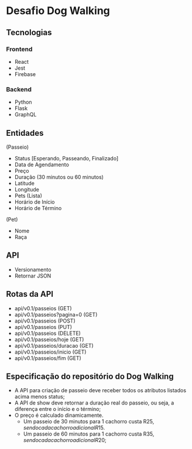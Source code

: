 # Desafio Dog Walking

## Tecnologias

### Frontend
- React
- Jest
- Firebase

### Backend
- Python
- Flask
- GraphQL

## Entidades
(Passeio)
- Status [Esperando, Passeando, Finalizado]
- Data de Agendamento
- Preço
- Duração (30 minutos ou 60 minutos)
- Latitude
- Longitude
- Pets (Lista)
- Horário de Início
- Horário de Término

(Pet)
- Nome
- Raça

## API
- Versionamento
- Retornar JSON

## Rotas da API
- api/v0.1/passeios (GET)
- api/v0.1/passeios?pagina=0 (GET)
- api/v0.1/passeios (POST)
- api/v0.1/passeios (PUT)
- api/v0.1/passeios (DELETE)
- api/v0.1/passeios/hoje (GET)
- api/v0.1/passeios/duracao (GET)
- api/v0.1/passeios/inicio (GET)
- api/v0.1/passeios/fim (GET)

## Especificação do repositório do Dog Walking
- A API para criação de passeio deve receber todos os atributos listados acima menos status;
- A API de show deve retornar a duração real do passeio, ou seja, a diferença entre o início e o término;
- O preço é calculado dinamicamente.
  - Um passeio de 30 minutos para 1 cachorro custa R$25, sendo cada cachorro adicional R$15.
  - Um passeio de 60 minutos para 1 cachorro custa R$35, sendo cada cachorro adicional R$20;

